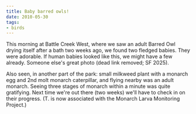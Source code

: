 ```yaml
---
title: Baby barred owls!
date: 2010-05-30
tags:
- birds
---
```


This morning at Battle Creek West, where we saw an adult Barred Owl drying
itself after a bath two weeks ago, we found two fledged babies. They were
adorable. If human babies looked like this, we might have a few already. Someone else's
great photo (dead link removed; SF 2025).

Also seen, in another part of the park: small milkweed plant with a monarch egg
and 2nd molt monarch caterpillar, and flying nearby was an adult monarch. Seeing
three stages of monarch within a minute was quite gratifying. Next time we're
out there (two weeks) we'll have to check in on their progress. (T. is now
associated with the Monarch Larva Monitoring
Project.)

<!-- truncate -->
